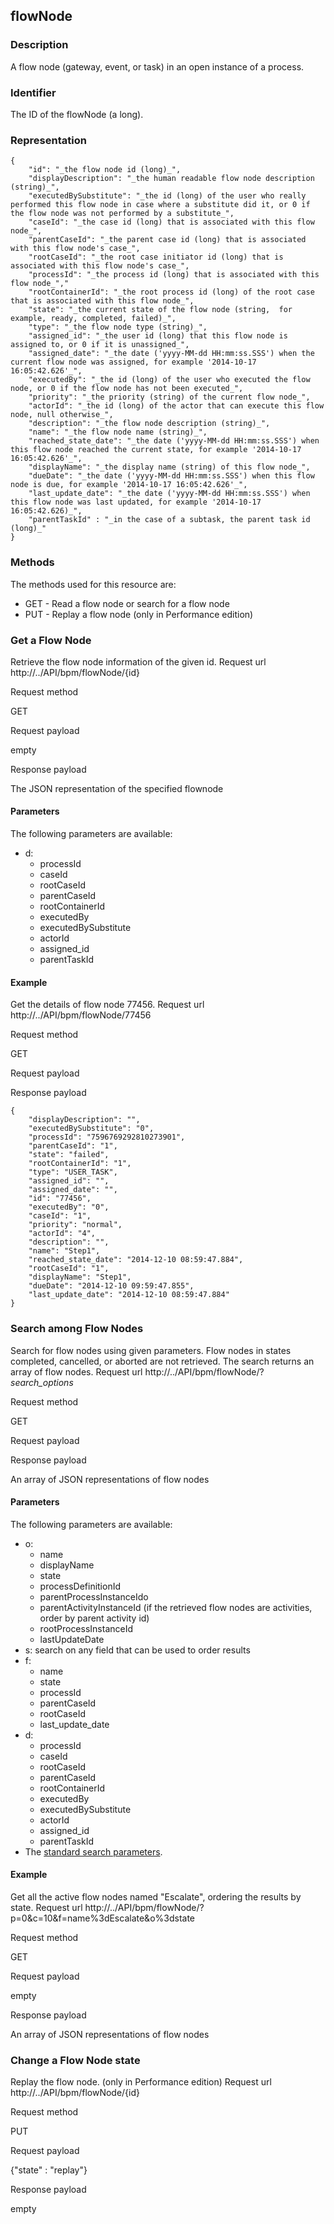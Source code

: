 ## flowNode

### Description

A flow node (gateway, event, or task) in an open instance of a process. 

### Identifier

The ID of the flowNode (a long).

### Representation

    
    {
        "id": "_the flow node id (long)_",
        "displayDescription": "_the human readable flow node description (string)_",
        "executedBySubstitute": "_the id (long) of the user who really performed this flow node in case where a substitute did it, or 0 if the flow node was not performed by a substitute_",
        "caseId": "_the case id (long) that is associated with this flow node_",
        "parentCaseId": "_the parent case id (long) that is associated with this flow node's case_",
        "rootCaseId": "_the root case initiator id (long) that is associated with this flow node's case_",
        "processId": "_the process id (long) that is associated with this flow node_","
        "rootContainerId": "_the root process id (long) of the root case that is associated with this flow node_",
        "state": "_the current state of the flow node (string,  for example, ready, completed, failed)_",
        "type": "_the flow node type (string)_",
        "assigned_id": "_the user id (long) that this flow node is assigned to, or 0 if it is unassigned_",
        "assigned_date": "_the date ('yyyy-MM-dd HH:mm:ss.SSS') when the current flow node was assigned, for example '2014-10-17 16:05:42.626'_",
        "executedBy": "_the id (long) of the user who executed the flow node, or 0 if the flow node has not been executed_",
        "priority": "_the priority (string) of the current flow node_",
        "actorId": "_the id (long) of the actor that can execute this flow node, null otherwise_",
        "description": "_the flow node description (string)_",
        "name": "_the flow node name (string)_",
        "reached_state_date": "_the date ('yyyy-MM-dd HH:mm:ss.SSS') when this flow node reached the current state, for example '2014-10-17 16:05:42.626'_",
        "displayName": "_the display name (string) of this flow node_",
        "dueDate": "_the date ('yyyy-MM-dd HH:mm:ss.SSS') when this flow node is due, for example '2014-10-17 16:05:42.626'_",
        "last_update_date": "_the date ('yyyy-MM-dd HH:mm:ss.SSS') when this flow node was last updated, for example '2014-10-17 16:05:42.626)_",
        "parentTaskId" : "_in the case of a subtask, the parent task id (long)_"
    }
    
    

### Methods

The methods used for this resource are:

* GET - Read a flow node or search for a flow node
* PUT - Replay a flow node (only in Performance edition)

### Get a Flow Node

Retrieve the flow node information of the given id.
Request url
http://../API/bpm/flowNode/{id}

Request method

GET

Request payload

empty

Response payload

The JSON representation of the specified flownode

#### Parameters

The following parameters are available:

* d:
  * processId
  * caseId
  * rootCaseId
  * parentCaseId
  * rootContainerId
  * executedBy
  * executedBySubstitute
  * actorId
  * assigned\_id
  * parentTaskId

#### Example

Get the details of flow node 77456\.
Request url
http://../API/bpm/flowNode/77456

Request method

GET

Request payload

Response payload

    
    {
    	"displayDescription": "",
    	"executedBySubstitute": "0",
    	"processId": "7596769292810273901",
    	"parentCaseId": "1",
    	"state": "failed",
    	"rootContainerId": "1",
    	"type": "USER_TASK",
    	"assigned_id": "",
    	"assigned_date": "",
    	"id": "77456",
    	"executedBy": "0",
    	"caseId": "1",
    	"priority": "normal",
    	"actorId": "4",
    	"description": "",
    	"name": "Step1",
    	"reached_state_date": "2014-12-10 08:59:47.884",
    	"rootCaseId": "1",
    	"displayName": "Step1",
    	"dueDate": "2014-12-10 09:59:47.855",
    	"last_update_date": "2014-12-10 08:59:47.884"
    }
    			

### Search among Flow Nodes

Search for flow nodes using given parameters. Flow nodes in states completed, cancelled, or aborted are not retrieved. The search returns an array of flow nodes.
Request url
http://../API/bpm/flowNode/?_search\_options_

Request method

GET

Request payload

Response payload

An array of JSON representations of flow nodes

#### Parameters

The following parameters are available:

* o: 
  * name
  * displayName
  * state
  * processDefinitionId
  * parentProcessInstanceIdo
  * parentActivityInstanceId (if the retrieved flow nodes are activities, order by parent activity id)
  * rootProcessInstanceId
  * lastUpdateDate
* s: search on any field that can be used to order results
* f: 
  * name
  * state
  * processId
  * parentCaseId
  * rootCaseId
  * last\_update\_date
* d:
  * processId
  * caseId
  * rootCaseId
  * parentCaseId
  * rootContainerId
  * executedBy
  * executedBySubstitute
  * actorId
  * assigned\_id
  * parentTaskId
* The [standard search parameters](/rest-api-overview.html#standard_search_params).

#### Example

Get all the active flow nodes named "Escalate", ordering the results by state.
Request url
http://../API/bpm/flowNode/?p=0&c=10&f=name%3dEscalate&o%3dstate

Request method

GET

Request payload

empty

Response payload

An array of JSON representations of flow nodes

### Change a Flow Node state

Replay the flow node. (only in Performance edition)
Request url
http://../API/bpm/flowNode/{id}

Request method

PUT

Request payload

{"state" : "replay"}

Response payload

empty